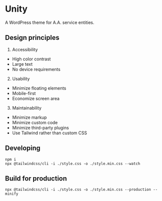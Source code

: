 # Unity

A WordPress theme for A.A. service entities.

## Design principles

1. Accessibility

- High color contrast
- Large text
- No device requirements

2. Usability

- Minimize floating elements
- Mobile-first
- Economize screen area

3. Maintainability

- Minimize markup
- Minimize custom code
- Minimize third-party plugins
- Use Tailwind rather than custom CSS

## Developing

```
npm i
npx @tailwindcss/cli -i ./style.css -o ./style.min.css --watch
```

## Build for production

```
npx @tailwindcss/cli -i ./style.css -o ./style.min.css --production --minify
```

